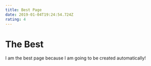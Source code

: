 ```yaml
---
title: Best Page
date: 2019-01-04T19:24:54.724Z
rating: 4
---
```

# The Best

I am the best page because I am going to be created automatically!

#
